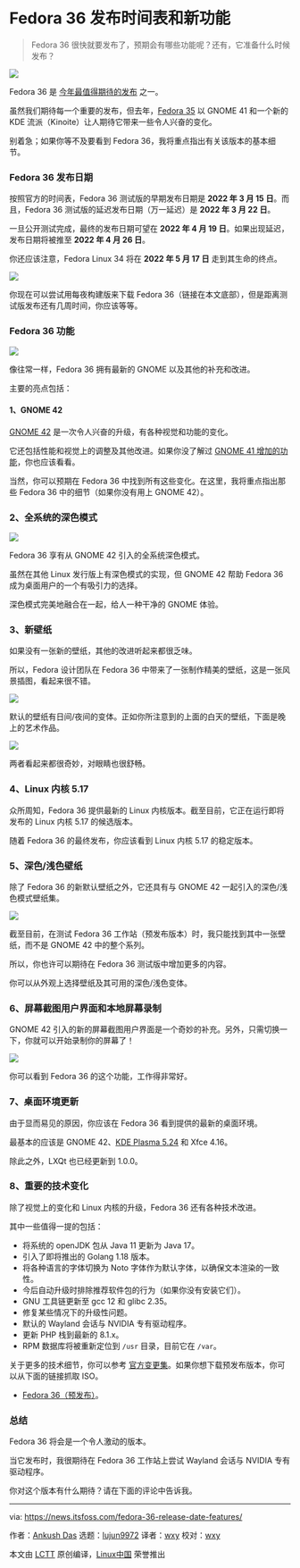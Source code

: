 [#]: subject: "Fedora 36 Release Date and New Features"
[#]: via: "https://news.itsfoss.com/fedora-36-release-date-features/"
[#]: author: "Ankush Das https://news.itsfoss.com/author/ankush/"
[#]: collector: "lujun9972"
[#]: translator: "wxy"
[#]: reviewer: "wxy"
[#]: publisher: "wxy"
[#]: url: "https://linux.cn/article-14316-1.html"

Fedora 36 发布时间表和新功能
======

>  Fedora 36 很快就要发布了，预期会有哪些功能呢？还有，它准备什么时候发布？

![](https://i0.wp.com/news.itsfoss.com/wp-content/uploads/2022/02/fedora-36-release.jpg?w=1200&ssl=1)

Fedora 36 是 [今年最值得期待的发布][1] 之一。

虽然我们期待每一个重要的发布，但去年，[Fedora 35][2] 以 GNOME 41 和一个新的 KDE 流派（Kinoite）让人期待它带来一些令人兴奋的变化。

别着急；如果你等不及要看到 Fedora 36，我将重点指出有关该版本的基本细节。

### Fedora 36 发布日期

按照官方的时间表，Fedora 36 测试版的早期发布日期是 **2022 年 3 月 15 日**。而且，Fedora 36 测试版的延迟发布日期（万一延迟）是 **2022 年 3 月 22 日**。

一旦公开测试完成，最终的发布日期可望在 **2022 年 4 月 19 日**。如果出现延迟，发布日期将被推至 **2022 年 4 月 26 日**。

你还应该注意，Fedora Linux 34 将在 **2022 年 5 月 17 日** 走到其生命的终点。

![][3]

你现在可以尝试用每夜构建版来下载 Fedora 36（链接在本文底部），但是距离测试版发布还有几周时间，你应该等等。

### Fedora 36 功能

![][4]

像往常一样，Fedora 36 拥有最新的 GNOME 以及其他的补充和改进。

主要的亮点包括：

#### 1、GNOME 42

[GNOME 42][5] 是一次令人兴奋的升级，有各种视觉和功能的变化。

它还包括性能和视觉上的调整及其他改进。如果你没了解过 [GNOME 41 增加的功能][6]，你也应该看看。

当然，你可以预期在 Fedora 36 中找到所有这些变化。在这里，我将重点指出那些 Fedora 36 中的细节（如果你没有用上 GNOME 42）。

### 2、全系统的深色模式

![][7]

Fedora 36 享有从 GNOME 42 引入的全系统深色模式。

虽然在其他 Linux 发行版上有深色模式的实现，但 GNOME 42 帮助 Fedora 36 成为桌面用户的一个有吸引力的选择。

深色模式完美地融合在一起，给人一种干净的 GNOME 体验。

### 3、新壁纸

如果没有一张新的壁纸，其他的改进听起来都很乏味。

所以，Fedora 设计团队在 Fedora 36 中带来了一张制作精美的壁纸，这是一张风景插图，看起来很不错。

![][8]

默认的壁纸有日间/夜间的变体。正如你所注意到的上面的白天的壁纸，下面是晚上的艺术作品。

![][8a]

两者看起来都很奇妙，对眼睛也很舒畅。

### 4、Linux 内核 5.17

众所周知，Fedora 36 提供最新的 Linux 内核版本。截至目前，它正在运行即将发布的 Linux 内核 5.17 的候选版本。

随着 Fedora 36 的最终发布，你应该看到 Linux 内核 5.17 的稳定版本。

### 5、深色/浅色壁纸

除了 Fedora 36 的新默认壁纸之外，它还具有与 GNOME 42 一起引入的深色/浅色模式壁纸集。

![][9]

截至目前，在测试 Fedora 36 工作站（预发布版本）时，我只能找到其中一张壁纸，而不是 GNOME 42 中的整个系列。

所以，你也许可以期待在 Fedora 36 测试版中增加更多的内容。

你可以从外观上选择壁纸及其可用的深色/浅色变体。

### 6、屏幕截图用户界面和本地屏幕录制

GNOME 42 引入的新的屏幕截图用户界面是一个奇妙的补充。另外，只需切换一下，你就可以开始录制你的屏幕了！

![][10]

你可以看到 Fedora 36 的这个功能，工作得非常好。

### 7、桌面环境更新

由于显而易见的原因，你应该在 Fedora 36 看到提供的最新的桌面环境。

最基本的应该是 GNOME 42、[KDE Plasma 5.24][11] 和 Xfce 4.16。

除此之外，LXQt 也已经更新到 1.0.0。

### 8、重要的技术变化

除了视觉上的变化和 Linux 内核的升级，Fedora 36 还有各种技术改进。

其中一些值得一提的包括：

  * 将系统的 openJDK 包从 Java 11 更新为 Java 17。
  * 引入了即将推出的 Golang 1.18 版本。
  * 将各种语言的字体切换为 Noto 字体作为默认字体，以确保文本渲染的一致性。
  * 今后自动升级时排除推荐软件包的行为（如果你没有安装它们）。
  * GNU 工具链更新至 gcc 12 和 glibc 2.35。
  * 修复某些情况下的升级性问题。
  * 默认的 Wayland 会话与 NVIDIA 专有驱动程序。
  * 更新 PHP 栈到最新的 8.1.x。
  * RPM 数据库将被重新定位到 `/usr` 目录，目前它在 `/var`。

关于更多的技术细节，你可以参考 [官方变更集][12]。如果你想下载预发布版本，你可以从下面的链接抓取 ISO。

- [Fedora 36（预发布）][13]。

### 总结

Fedora 36 将会是一个令人激动的版本。

当它发布时，我很期待在 Fedora 36 工作站上尝试 Wayland 会话与 NVIDIA 专有驱动程序。

你对这个版本有什么期待？请在下面的评论中告诉我。

--------------------------------------------------------------------------------

via: https://news.itsfoss.com/fedora-36-release-date-features/

作者：[Ankush Das][a]
选题：[lujun9972][b]
译者：[wxy](https://github.com/wxy)
校对：[wxy](https://github.com/wxy)

本文由 [LCTT](https://github.com/LCTT/TranslateProject) 原创编译，[Linux中国](https://linux.cn/) 荣誉推出

[a]: https://news.itsfoss.com/author/ankush/
[b]: https://github.com/lujun9972
[1]: https://news.itsfoss.com/linux-distro-releases-2022/
[2]: https://news.itsfoss.com/fedora-35-release/
[3]: https://i0.wp.com/news.itsfoss.com/wp-content/uploads/2022/02/fedora-36-screen.jpg?w=1200&ssl=1
[4]: https://i0.wp.com/news.itsfoss.com/wp-content/uploads/2022/02/fedora-36-pre-neofetch.png?w=1008&ssl=1
[5]: https://news.itsfoss.com/gnome-42-features/
[6]: https://news.itsfoss.com/gnome-41-release/
[7]: https://i0.wp.com/news.itsfoss.com/wp-content/uploads/2022/02/fedora-36-dark-mode.jpg?resize=1568%2C740&ssl=1
[8]: https://i0.wp.com/news.itsfoss.com/wp-content/uploads/2022/02/f36-01-day.jpg?w=1200&ssl=1
[8a]: https://i0.wp.com/news.itsfoss.com/wp-content/uploads/2022/02/f36-02-night.jpg?w=1200&ssl=1
[9]: https://i0.wp.com/news.itsfoss.com/wp-content/uploads/2022/02/fedora-36-pre-wallpapers.jpg?w=1126&ssl=1
[10]: https://i0.wp.com/news.itsfoss.com/wp-content/uploads/2022/02/fedora-36-screenshot-tool.jpg?w=738&ssl=1
[11]: https://news.itsfoss.com/kde-plasma-5-24-lts-release/
[12]: https://fedoraproject.org/wiki/Releases/36/ChangeSet
[13]: https://kojipkgs.fedoraproject.org/compose/branched/latest-Fedora-36/compose/Workstation/x86_64/iso/
